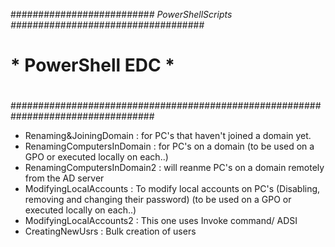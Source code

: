 
#########################*# PowerShellScripts #*##################################
#                                                                                #
#                          * PowerShell EDC *                                    #
#                                                                                #
##################################################################################
 - Renaming&JoiningDomain : for PC's that haven't joined a domain yet.
 - RenamingComputersInDomain : for PC's on a domain (to be used on a GPO or executed locally on each..)
 - RenamingComputersInDomain2 : will reanme PC's on a domain remotely from the AD server
 - ModifyingLocalAccounts : To modify local accounts on PC's (Disabling, removing and changing their password) (to be used on a GPO or executed locally on each..)
 - ModifyingLocalAccounts2 : This one uses Invoke command/ ADSI
 - CreatingNewUsrs : Bulk creation of users
